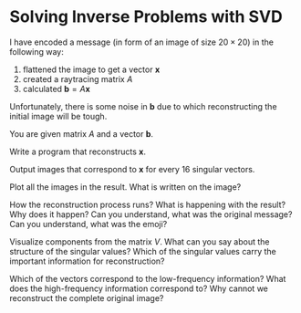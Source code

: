 # Solving Inverse Problems with SVD

I have encoded a message (in form of an image of size $20 \times 20$) in the following way:

1) flattened the image to get a vector $\mathbf x$
2) created a raytracing matrix $A$
3) calculated $\mathbf b = A \mathbf x$

Unfortunately, there is some noise in $\mathbf b$
due to which reconstructing the initial image will be tough.

You are given matrix $A$
and a vector $\mathbf b$.

Write a program that reconstructs $\mathbf x$.

Output images that correspond to $\mathbf x$
for every $16$ singular vectors.

Plot all the images in the result. What is written on the image?

How the reconstruction process runs? What is happening with the result? Why does it happen? Can you understand, what was the original message? Can you understand, what was the emoji?

Visualize components from the matrix $V$. What can you say about the structure of the singular values? Which of the singular values carry the important information for reconstruction?

Which of the vectors correspond to the low-frequency information? What does the high-frequency information correspond to? Why cannot we reconstruct the complete original image?